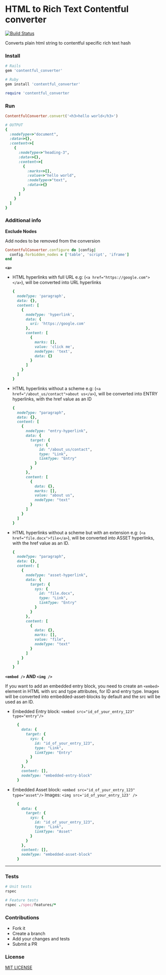 # HTML to Rich Text Contentful converter

[![Build Status](https://travis-ci.org/AlexAvlonitis/contentful_converter.svg?branch=master)](https://travis-ci.org/AlexAvlonitis/contentful_converter)

Converts plain html string to contentful specific rich text hash

### Install
```ruby
# Rails
gem 'contentful_converter'

# Ruby
gem install 'contentful_converter'

require 'contentful_converter

```

### Run

```ruby
ContentfulConverter.convert('<h3>hello world</h3>')

# OUTPUT
{
  :nodeType=>"document",
  :data=>{},
  :content=>[
    {
      :nodeType=>"heading-3",
      :data=>{},
      :content=>[
        {
          :marks=>[],
          :value=>"hello world",
          :nodeType=>"text",
          :data=>{}
        }
      ]
    }
  ]
}
```

### Additional info

**Exclude Nodes**

Add nodes to be removed from the conversion

```ruby
ContentfulConverter.configure do |config|
  config.forbidden_nodes = ['table', 'script', 'iframe']
end
```

**`<a>`**

* HTML hyperlinks with full URL e.g: (`<a href="https://google.com"></a>`), will be converted into URL hyperlinks
  ```ruby
  {
    nodeType: 'paragraph',
    data: {},
    content: [
      {
        nodeType: 'hyperlink',
        data: {
          uri: 'https://google.com'
        },
        content: [
          {
            marks: [],
            value: 'click me',
            nodeType: 'text',
            data: {}
          }
        ]
      }
    ]
  }
  ```

* HTML hyperlinks without a scheme e.g: (`<a href="/about_us/contact">about us</a>`), will be converted into ENTRY hyperlinks, with the href value as an ID
  ```ruby
  {
    nodeType: "paragraph",
    data: {},
    content: [
      {
        nodeType: "entry-hyperlink",
        data: {
          target: {
            sys: {
              id: "/about_us/contact",
              type: "Link",
              linkType: "Entry"
            }
          }
        },
        content: [
          {
            data: {},
            marks: [],
            value: "about us",
            nodeType: "text"
          }
        ]
      }
    ]
  }
  ```

* HTML hyperlinks without a scheme but with an extension e.g: (`<a href="file.docx">file</a>`), will be converted into ASSET hyperlinks, with the href value as an ID.
  ```ruby
  {
    nodeType: "paragraph",
    data: {},
    content: [
      {
        nodeType: "asset-hyperlink",
        data: {
          target: {
            sys: {
              id: "file.docx",
              type: "Link",
              linkType: "Entry"
            }
          }
        },
        content: [
          {
            data: {},
            marks: [],
            value: "file",
            nodeType: "text"
          }
        ]
      }
    ]
  }
  ```

**`<embed />` AND `<img />`**

If you want to add an embedded entry block, you need to create an `<embed>` element in HTML
with src and type attributes, for ID and entry type. Images will be converted into
embedded-asset-blocks by default and the src will be used as an ID.

* Embedded Entry block: `<embed src="id_of_your_entry_123" type="entry"/>`
  ```ruby
    {
      data: {
        target: {
          sys: {
            id: "id_of_your_entry_123",
            type: "Link",
            linkType: "Entry"
          }
        }
      },
      content: [],
      nodeType: "embedded-entry-block"
    }
  ```

* Embedded Asset block: `<embed src="id_of_your_entry_123" type="asset"/>`
  Images: `<img src='id_of_your_entry_123' />`
  ```ruby
    {
      data: {
        target: {
          sys: {
            id: "id_of_your_entry_123",
            type: "Link",
            linkType: "Asset"
          }
        }
      },
      content: [],
      nodeType: "embedded-asset-block"
    }
  ```

---

### Tests
```ruby
# Unit tests
rspec

# Feature tests
rspec ./spec/features/*
```

### Contributions
* Fork it
* Create a branch
* Add your changes and tests
* Submit a PR

### License

[MIT LICENSE](LICENSE)
